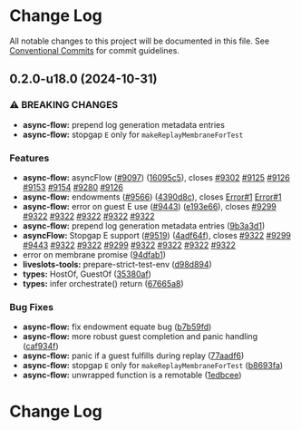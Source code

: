 # Change Log

All notable changes to this project will be documented in this file.
See [Conventional Commits](https://conventionalcommits.org) for commit guidelines.

## 0.2.0-u18.0 (2024-10-31)


### ⚠ BREAKING CHANGES

* **async-flow:** prepend log generation metadata entries
* **async-flow:** stopgap `E` only for `makeReplayMembraneForTest`

### Features

* **async-flow:** asyncFlow ([#9097](https://github.com/Agoric/agoric-sdk/issues/9097)) ([16095c5](https://github.com/Agoric/agoric-sdk/commit/16095c5076043133aff0f25721131be2ca1ef5af)), closes [#9302](https://github.com/Agoric/agoric-sdk/issues/9302) [#9125](https://github.com/Agoric/agoric-sdk/issues/9125) [#9126](https://github.com/Agoric/agoric-sdk/issues/9126) [#9153](https://github.com/Agoric/agoric-sdk/issues/9153) [#9154](https://github.com/Agoric/agoric-sdk/issues/9154) [#9280](https://github.com/Agoric/agoric-sdk/issues/9280) [#9126](https://github.com/Agoric/agoric-sdk/issues/9126)
* **async-flow:** endowments ([#9566](https://github.com/Agoric/agoric-sdk/issues/9566)) ([4390d8c](https://github.com/Agoric/agoric-sdk/commit/4390d8c21fd8ac80a9c83f55d38c52e3f98faa1e)), closes [Error#1](https://github.com/Agoric/Error/issues/1) [Error#1](https://github.com/Agoric/Error/issues/1)
* **async-flow:** error on guest E use ([#9443](https://github.com/Agoric/agoric-sdk/issues/9443)) ([e193e66](https://github.com/Agoric/agoric-sdk/commit/e193e66fc578b1c00eda5f5ab6599f1cfbdc542f)), closes [#9299](https://github.com/Agoric/agoric-sdk/issues/9299) [#9322](https://github.com/Agoric/agoric-sdk/issues/9322) [#9322](https://github.com/Agoric/agoric-sdk/issues/9322) [#9322](https://github.com/Agoric/agoric-sdk/issues/9322) [#9322](https://github.com/Agoric/agoric-sdk/issues/9322) [#9322](https://github.com/Agoric/agoric-sdk/issues/9322)
* **async-flow:** prepend log generation metadata entries ([9b3a3d1](https://github.com/Agoric/agoric-sdk/commit/9b3a3d198b37e99ea5f241ecba038af4ffb1108e))
* **asyncFlow:** Stopgap E support ([#9519](https://github.com/Agoric/agoric-sdk/issues/9519)) ([4adf64f](https://github.com/Agoric/agoric-sdk/commit/4adf64fd53a1a3c68ca52728710830201c9a4418)), closes [#9322](https://github.com/Agoric/agoric-sdk/issues/9322) [#9299](https://github.com/Agoric/agoric-sdk/issues/9299) [#9443](https://github.com/Agoric/agoric-sdk/issues/9443) [#9322](https://github.com/Agoric/agoric-sdk/issues/9322) [#9322](https://github.com/Agoric/agoric-sdk/issues/9322) [#9299](https://github.com/Agoric/agoric-sdk/issues/9299) [#9322](https://github.com/Agoric/agoric-sdk/issues/9322) [#9322](https://github.com/Agoric/agoric-sdk/issues/9322) [#9322](https://github.com/Agoric/agoric-sdk/issues/9322) [#9322](https://github.com/Agoric/agoric-sdk/issues/9322)
* error on membrane promise ([94dfab1](https://github.com/Agoric/agoric-sdk/commit/94dfab1cfd960aada452753b1482ed797bc2da13))
* **liveslots-tools:** prepare-strict-test-env ([d98d894](https://github.com/Agoric/agoric-sdk/commit/d98d89449d4bfc1419cd4410edef813db0e4ec55))
* **types:** HostOf, GuestOf ([35380af](https://github.com/Agoric/agoric-sdk/commit/35380af4bbda51be2a9cd047f9c4992791090e94))
* **types:** infer orchestrate() return ([67665a8](https://github.com/Agoric/agoric-sdk/commit/67665a89cb162c350389e52fd812c895d42f37fb))


### Bug Fixes

* **async-flow:** fix endowment equate bug ([b7b59fd](https://github.com/Agoric/agoric-sdk/commit/b7b59fd3704ba96174a764c90e664527635a56a7))
* **async-flow:** more robust guest completion and panic handling ([caf934f](https://github.com/Agoric/agoric-sdk/commit/caf934feb6399d1ef765e84d651d4f5c005ca3e9))
* **async-flow:** panic if a guest fulfills during replay ([77aadf6](https://github.com/Agoric/agoric-sdk/commit/77aadf64238bda2d27f8e39d535a3bff0d119e97))
* **async-flow:** stopgap `E` only for `makeReplayMembraneForTest` ([b8693fa](https://github.com/Agoric/agoric-sdk/commit/b8693fa151f887b7867f9017456cfbbfa79752e2))
* **async-flow:** unwrapped function is a remotable ([1edbcee](https://github.com/Agoric/agoric-sdk/commit/1edbcee21ab3a51f166dc30b4a56b8e7eef08dac))



# Change Log
